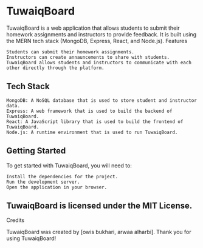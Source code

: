# TuwaiqBoard

TuwaiqBoard is a web application that allows students to submit their homework assignments and instructors to provide feedback. It is built using the MERN tech stack (MongoDB, Express, React, and Node.js).
Features

    Students can submit their homework assignments.
    Instructors can create annauncements to share with students.
    TuwaiqBoard allows students and instructors to communicate with each other directly through the platform.

## Tech Stack

    MongoDB: A NoSQL database that is used to store student and instructor data.
    Express: A web framework that is used to build the backend of TuwaiqBoard.
    React: A JavaScript library that is used to build the frontend of TuwaiqBoard.
    Node.js: A runtime environment that is used to run TuwaiqBoard.

## Getting Started

To get started with TuwaiqBoard, you will need to:

    Install the dependencies for the project.
    Run the development server.
    Open the application in your browser.


## TuwaiqBoard is licensed under the MIT License.
Credits

TuwaiqBoard was created by [owis bukhari, arwaa alharbi].
Thank you for using TuwaiqBoard!
